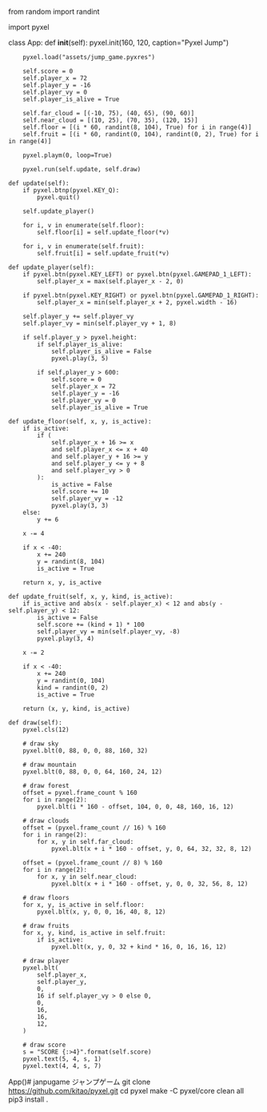from random import randint

import pyxel


class App:
    def __init__(self):
        pyxel.init(160, 120, caption="Pyxel Jump")

        pyxel.load("assets/jump_game.pyxres")

        self.score = 0
        self.player_x = 72
        self.player_y = -16
        self.player_vy = 0
        self.player_is_alive = True

        self.far_cloud = [(-10, 75), (40, 65), (90, 60)]
        self.near_cloud = [(10, 25), (70, 35), (120, 15)]
        self.floor = [(i * 60, randint(8, 104), True) for i in range(4)]
        self.fruit = [(i * 60, randint(0, 104), randint(0, 2), True) for i in range(4)]

        pyxel.playm(0, loop=True)

        pyxel.run(self.update, self.draw)

    def update(self):
        if pyxel.btnp(pyxel.KEY_Q):
            pyxel.quit()

        self.update_player()

        for i, v in enumerate(self.floor):
            self.floor[i] = self.update_floor(*v)

        for i, v in enumerate(self.fruit):
            self.fruit[i] = self.update_fruit(*v)

    def update_player(self):
        if pyxel.btn(pyxel.KEY_LEFT) or pyxel.btn(pyxel.GAMEPAD_1_LEFT):
            self.player_x = max(self.player_x - 2, 0)

        if pyxel.btn(pyxel.KEY_RIGHT) or pyxel.btn(pyxel.GAMEPAD_1_RIGHT):
            self.player_x = min(self.player_x + 2, pyxel.width - 16)

        self.player_y += self.player_vy
        self.player_vy = min(self.player_vy + 1, 8)

        if self.player_y > pyxel.height:
            if self.player_is_alive:
                self.player_is_alive = False
                pyxel.play(3, 5)

            if self.player_y > 600:
                self.score = 0
                self.player_x = 72
                self.player_y = -16
                self.player_vy = 0
                self.player_is_alive = True

    def update_floor(self, x, y, is_active):
        if is_active:
            if (
                self.player_x + 16 >= x
                and self.player_x <= x + 40
                and self.player_y + 16 >= y
                and self.player_y <= y + 8
                and self.player_vy > 0
            ):
                is_active = False
                self.score += 10
                self.player_vy = -12
                pyxel.play(3, 3)
        else:
            y += 6

        x -= 4

        if x < -40:
            x += 240
            y = randint(8, 104)
            is_active = True

        return x, y, is_active

    def update_fruit(self, x, y, kind, is_active):
        if is_active and abs(x - self.player_x) < 12 and abs(y - self.player_y) < 12:
            is_active = False
            self.score += (kind + 1) * 100
            self.player_vy = min(self.player_vy, -8)
            pyxel.play(3, 4)

        x -= 2

        if x < -40:
            x += 240
            y = randint(0, 104)
            kind = randint(0, 2)
            is_active = True

        return (x, y, kind, is_active)

    def draw(self):
        pyxel.cls(12)

        # draw sky
        pyxel.blt(0, 88, 0, 0, 88, 160, 32)

        # draw mountain
        pyxel.blt(0, 88, 0, 0, 64, 160, 24, 12)

        # draw forest
        offset = pyxel.frame_count % 160
        for i in range(2):
            pyxel.blt(i * 160 - offset, 104, 0, 0, 48, 160, 16, 12)

        # draw clouds
        offset = (pyxel.frame_count // 16) % 160
        for i in range(2):
            for x, y in self.far_cloud:
                pyxel.blt(x + i * 160 - offset, y, 0, 64, 32, 32, 8, 12)

        offset = (pyxel.frame_count // 8) % 160
        for i in range(2):
            for x, y in self.near_cloud:
                pyxel.blt(x + i * 160 - offset, y, 0, 0, 32, 56, 8, 12)

        # draw floors
        for x, y, is_active in self.floor:
            pyxel.blt(x, y, 0, 0, 16, 40, 8, 12)

        # draw fruits
        for x, y, kind, is_active in self.fruit:
            if is_active:
                pyxel.blt(x, y, 0, 32 + kind * 16, 0, 16, 16, 12)

        # draw player
        pyxel.blt(
            self.player_x,
            self.player_y,
            0,
            16 if self.player_vy > 0 else 0,
            0,
            16,
            16,
            12,
        )

        # draw score
        s = "SCORE {:>4}".format(self.score)
        pyxel.text(5, 4, s, 1)
        pyxel.text(4, 4, s, 7)


App()# janpugame
ジャンプゲーム
git clone https://github.com/kitao/pyxel.git
cd pyxel
make -C pyxel/core clean all
pip3 install .
